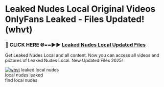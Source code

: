 # Leaked Nudes Local Original Videos 0nlyFans Leaked - Files Updated! (whvt)

<h3>🔴 CLICK HERE 🌐==►► <a href="https://tinyurl.com/4mcuefdz" rel="nofollow">Leaked Nudes Local Updated Files</a></h3>

Get Leaked Nudes Local and all content. Now you can access all videos and pictures of Leaked Nudes Local. New Updated Files 2025!

[![whvt](https://i.imgur.com/StAQSOY.gif)](https://tinyurl.com/4mcuefdz)
leaked local nudes<br>
local nudes leaked<br>
find local nudes